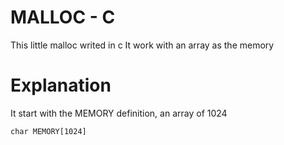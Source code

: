 # MALLOC - C

This little malloc writed in c
It work with an array as the memory

# Explanation

It start with the MEMORY definition, an array of 1024
```
char MEMORY[1024]
```
